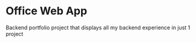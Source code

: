 # Office Web App
Backend portfolio project that displays all my backend experience in just 1 project 
